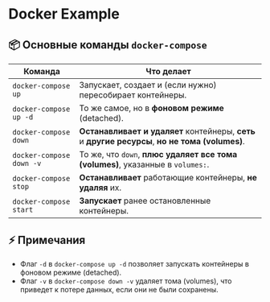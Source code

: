 # Docker Example

## 📦 Основные команды `docker-compose`

| Команда                       | Что делает                                                                                       |
|-------------------------------|--------------------------------------------------------------------------------------------------|
| `docker-compose up`           | Запускает, создает и (если нужно) пересобирает контейнеры.                                       |
| `docker-compose up -d`        | То же самое, но в **фоновом режиме** (detached).                                                 |
| `docker-compose down`         | **Останавливает и удаляет** контейнеры, **сеть** и **другие ресурсы**, **но не тома (volumes)**. |
| `docker-compose down -v`      | То же, что `down`, **плюс удаляет все тома (volumes)**, указанные в `volumes:`.                  |
| `docker-compose stop`         | **Останавливает** работающие контейнеры, **не удаляя** их.                                       |
| `docker-compose start`        | **Запускает** ранее остановленные контейнеры.                                                    |

## ⚡️ Примечания

- Флаг `-d` в `docker-compose up -d` позволяет запускать контейнеры в фоновом режиме (detached).
- Флаг `-v` в `docker-compose down -v` удаляет тома (volumes), что приведет к потере данных, если они не были сохранены.
